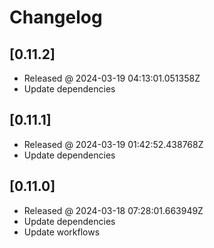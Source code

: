 # Changelog

## [0.11.2]

- Released @ 2024-03-19 04:13:01.051358Z
- Update dependencies

## [0.11.1]

- Released @ 2024-03-19 01:42:52.438768Z
- Update dependencies

## [0.11.0]

- Released @ 2024-03-18 07:28:01.663949Z
- Update dependencies
- Update workflows
